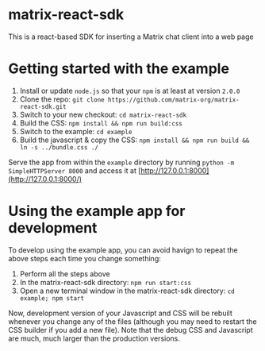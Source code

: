 matrix-react-sdk
================

This is a react-based SDK for inserting a Matrix chat client into a web page

Getting started with the example
================================

1. Install or update `node.js` so that your `npm` is at least at version `2.0.0`
2. Clone the repo: `git clone https://github.com/matrix-org/matrix-react-sdk.git` 
3. Switch to your new checkout: `cd matrix-react-sdk`
4. Build the CSS: `npm install && npm run build:css`
5. Switch to the example: `cd example`
6. Build the javascript & copy the CSS:
   `npm install && npm run build && ln -s ../bundle.css ./`

Serve the app from within the `example` directory by running `python -m
SimpleHTTPServer 8000` and access it at
[http://127.0.0.1:8000](http://127.0.0.1:8000/)

Using the example app for development
=====================================

To develop using the example app, you can avoid havign to repeat the above
steps each time you change something:

1. Perform all the steps above
2. In the matrix-react-sdk directory: `npm run start:css`
3. Open a new terminal window in the matrix-react-sdk directory:
   `cd example; npm start`

Now, development version of your Javascript and CSS will be rebuilt whenever
you change any of the files (although you may need to restart the CSS builder
if you add a new file). Note that the debug CSS and Javascript are much, much
larger than the production versions.

